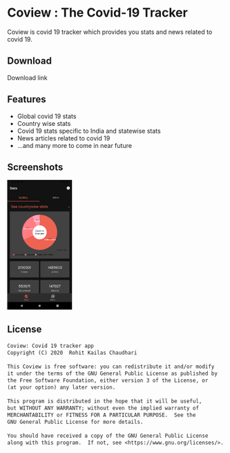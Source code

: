 # Coview : The Covid-19 Tracker
Coview is covid 19 tracker which provides you stats and news related to covid 19.

## Download
Download link

## Features
- Global covid 19 stats
- Country wise stats
- Covid 19 stats specific to India and statewise stats
- News articles related to covid 19
- ...and many more to come in near future

## Screenshots
<img src="screenshots/Screenshot_1587113720.png" width="150">

## License
    Coview: Covid 19 tracker app
    Copyright (C) 2020  Rohit Kailas Chaudhari

    This Coview is free software: you can redistribute it and/or modify
    it under the terms of the GNU General Public License as published by
    the Free Software Foundation, either version 3 of the License, or
    (at your option) any later version.

    This program is distributed in the hope that it will be useful,
    but WITHOUT ANY WARRANTY; without even the implied warranty of
    MERCHANTABILITY or FITNESS FOR A PARTICULAR PURPOSE.  See the
    GNU General Public License for more details.

    You should have received a copy of the GNU General Public License
    along with this program.  If not, see <https://www.gnu.org/licenses/>.


